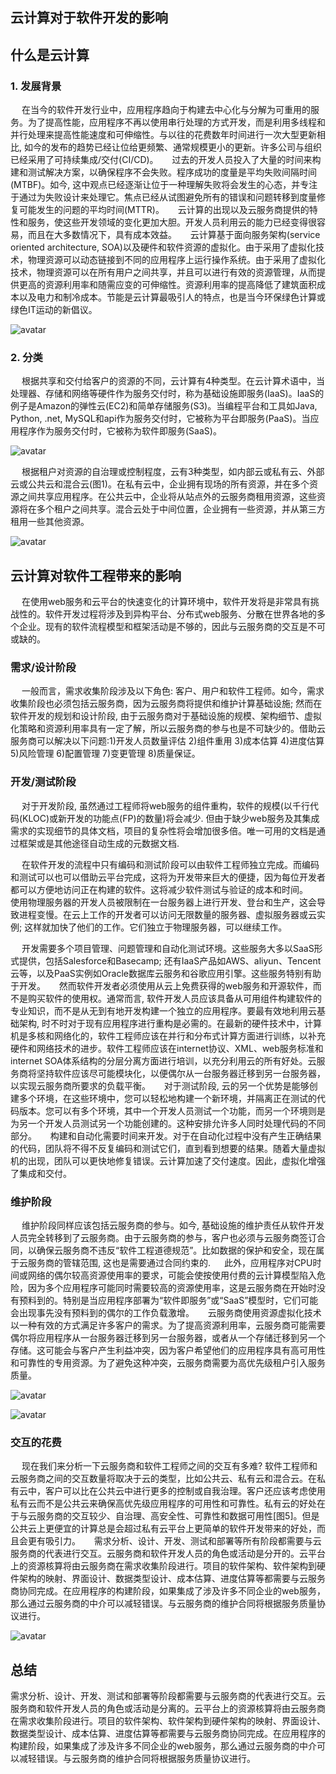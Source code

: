 ## 云计算对于软件开发的影响

## 什么是云计算

### 1. 发展背景

&emsp; 在当今的软件开发行业中，应用程序趋向于构建去中心化与分解为可重用的服务。为了提高性能，应用程序不再以使用串行处理的方式开发，而是利用多线程和并行处理来提高性能速度和可伸缩性。与以往的花费数年时间进行一次大型更新相比, 如今的发布的趋势已经让位给更频繁、通常规模更小的更新。许多公司与组织已经采用了可持续集成/交付(CI/CD)。
&emsp; 过去的开发人员投入了大量的时间来构建和测试解决方案，以确保程序不会失败。程序成功的度量是平均失败间隔时间(MTBF)。如今, 这中观点已经逐渐让位于一种理解失败将会发生的心态，并专注于通过为失败设计来处理它。焦点已经从试图避免所有的错误和问题转移到度量修复可能发生的问题的平均时间(MTTR)。
&emsp; 云计算的出现以及云服务商提供的特性和服务，使这些开发领域的变化更加大胆。开发人员利用云的能力已经变得很容易，而且在大多数情况下，具有成本效益。
&emsp; 云计算基于面向服务架构(service oriented architecture, SOA)以及硬件和软件资源的虚拟化。由于采用了虚拟化技术，物理资源可以动态链接到不同的应用程序上运行操作系统。由于采用了虚拟化技术，物理资源可以在所有用户之间共享，并且可以进行有效的资源管理，从而提供更高的资源利用率和随需应变的可伸缩性。资源利用率的提高降低了建筑面积成本以及电力和制冷成本。节能是云计算最吸引人的特点，也是当今环保绿色计算或绿色IT运动的新倡议。

![avatar](../picture/0.png)

### 2. 分类

&emsp; 根据共享和交付给客户的资源的不同，云计算有4种类型。在云计算术语中，当处理器、存储和网络等硬件作为服务交付时，称为基础设施即服务(IaaS)。IaaS的例子是Amazon的弹性云(EC2)和简单存储服务(S3)。当编程平台和工具如Java, Python, .net, MySQL和api作为服务交付时，它被称为平台即服务(PaaS)。当应用程序作为服务交付时，它被称为软件即服务(SaaS)。

![avatar](../picture/1.png)

&emsp; 根据租户对资源的自治理或控制程度，云有3种类型，如内部云或私有云、外部云或公共云和混合云(图1)。在私有云中，企业拥有现场的所有资源，并在多个资源之间共享应用程序。在公共云中，企业将从站点外的云服务商租用资源，这些资源将在多个租户之间共享。混合云处于中间位置，企业拥有一些资源，并从第三方租用一些其他资源。

![avatar](../picture/2.png)

## 云计算对软件工程带来的影响

&emsp; 在使用web服务和云平台的快速变化的计算环境中，软件开发将是非常具有挑战性的。软件开发过程将涉及到异构平台、分布式web服务、分散在世界各地的多个企业。现有的软件流程模型和框架活动是不够的，因此与云服务商的交互是不可或缺的。

### 需求/设计阶段

&emsp; 一般而言，需求收集阶段涉及以下角色: 客户、用户和软件工程师。如今，需求收集阶段也必须包括云服务商，因为云服务商将提供和维护计算基础设施; 然而在软件开发的规划和设计阶段, 由于云服务商对于基础设施的规模、架构细节、虚拟化策略和资源利用率具有一定了解，所以云服务商的参与也是不可缺少的。借助云服务商可以解决以下问题:1)开发人员数量评估 2)组件重用 3)成本估算 4)进度估算 5)风险管理 6)配置管理 7)变更管理 8)质量保证。

### 开发/测试阶段

&emsp; 对于开发阶段, 虽然通过工程师将web服务的组件重构，软件的规模(以千行代码(KLOC)或新开发的功能点(FP)的数量)将会减少. 但由于缺少web服务及其集成需求的实现细节的具体文档，项目的复杂性将会增加很多倍。唯一可用的文档是通过框架或是其他途径自动生成的元数据文档.

&emsp; 在软件开发的流程中只有编码和测试阶段可以由软件工程师独立完成。而编码和测试可以也可以借助云平台完成，这将为开发带来巨大的便捷，因为每位开发者都可以方便地访问正在构建的软件。这将减少软件测试与验证的成本和时间。
&emsp; 使用物理服务器的开发人员被限制在一台服务器上进行开发、登台和生产，这会导致进程变慢。在云上工作的开发者可以访问无限数量的服务器、虚拟服务器或云实例; 这样就加快了他们的工作。它们独立于物理服务器，可以继续工作。

&emsp; 开发需要多个项目管理、问题管理和自动化测试环境。这些服务大多以SaaS形式提供，包括Salesforce和Basecamp; 还有IaaS产品如AWS、aliyun、Tencent云等，以及PaaS实例如Oracle数据库云服务和谷歌应用引擎。这些服务特别有助于开发。
&emsp; 然而软件开发者必须使用从云上免费获得的web服务和开源软件，而不是购买软件的使用权。通常而言, 软件开发人员应该具备从可用组件构建软件的专业知识，而不是从无到有地开发构建一个独立的应用程序。要最有效地利用云基础架构, 时不时对于现有应用程序进行重构是必需的。在最新的硬件技术中，计算机是多核和网络化的，软件工程师应该在并行和分布式计算方面进行训练，以补充硬件和网络技术的进步。软件工程师应该在internet协议、XML、web服务标准和internet SOA体系结构的分层分离方面进行培训，以充分利用云的所有好处。云服务商将坚持软件应该尽可能模块化，以便偶尔从一台服务器迁移到另一台服务器，以实现云服务商所要求的负载平衡。
&emsp; 对于测试阶段, 云的另一个优势是能够创建多个环境，在这些环境中，您可以轻松地构建一个新环境，并隔离正在测试的代码版本。您可以有多个环境，其中一个开发人员测试一个功能，而另一个环境则是为另一个开发人员测试另一个功能创建的。这种安排允许多人同时处理代码的不同部分。
&emsp; 构建和自动化需要时间来开发。对于在自动化过程中没有产生正确结果的代码，团队将不得不反复编码和测试它们，直到看到想要的结果。随着大量虚拟机的出现，团队可以更快地修复错误。云计算加速了交付速度。因此，虚拟化增强了集成和交付。

### 维护阶段

&emsp; 维护阶段同样应该包括云服务商的参与。如今, 基础设施的维护责任从软件开发人员完全转移到了云服务商。由于云服务商的参与，客户也必须与云服务商签订合同，以确保云服务商不违反“软件工程道德规范”。比如数据的保护和安全，现在属于云服务商的管辖范围, 这也是需要通过合同约束的.
&emsp; 此外，应用程序对CPU时间或网络的偶尔较高资源使用率的要求，可能会使按使用付费的云计算模型陷入危险，因为多个应用程序可能同时需要较高的资源使用率，这是云服务商在开始时没有预料到的。特别是当应用程序部署为“软件即服务”或“SaaS”模型时，它们可能会出现事先没有预料到的偶尔的工作负载激增。
&emsp; 云服务商使用资源虚拟化技术以一种有效的方式满足许多客户的需求。为了提高资源利用率，云服务商可能需要偶尔将应用程序从一台服务器迁移到另一台服务器，或者从一个存储迁移到另一个存储。这可能会与客户产生利益冲突，因为客户希望他们的应用程序具有高可用性和可靠性的专用资源。为了避免这种冲突，云服务商需要为高优先级租户引入服务质量。

![avatar](../picture/4.png)

![avatar](../picture/3.png)

### 交互的花费

&emsp; 现在我们来分析一下云服务商和软件工程师之间的交互有多难? 软件工程师和云服务商之间的交互数量将取决于云的类型，比如公共云、私有云和混合云。在私有云中，客户可以比在公共云中进行更多的控制或自我治理。客户还应该考虑使用私有云而不是公共云来确保高优先级应用程序的可用性和可靠性。私有云的好处在于与云服务商的交互较少、自治理、高安全性、可靠性和数据可用性[图5]。但是公共云上更便宜的计算总是会超过私有云平台上更简单的软件开发带来的好处，而且会更有吸引力。
&emsp; 需求分析、设计、开发、测试和部署等所有阶段都需要与云服务商的代表进行交互。云服务商和软件开发人员的角色或活动是分开的。云平台上的资源核算将由云服务商在需求收集阶段进行。项目的软件架构、软件架构到硬件架构的映射、界面设计、数据类型设计、成本估算、进度估算等都需要与云服务商协同完成。在应用程序的构建阶段，如果集成了涉及许多不同企业的web服务，那么通过云服务商的中介可以减轻错误。与云服务商的维护合同将根据服务质量协议进行。

![avatar](../picture/5.png)

## 总结

需求分析、设计、开发、测试和部署等阶段都需要与云服务商的代表进行交互。云服务商和软件开发人员的角色或活动是分离的。云平台上的资源核算将由云服务商在需求收集阶段进行。项目的软件架构、软件架构到硬件架构的映射、界面设计、数据类型设计、成本估算、进度估算等都需要与云服务商协同完成。在应用程序的构建阶段，如果集成了涉及许多不同企业的web服务，那么通过云服务商的中介可以减轻错误。与云服务商的维护合同将根据服务质量协议进行。
